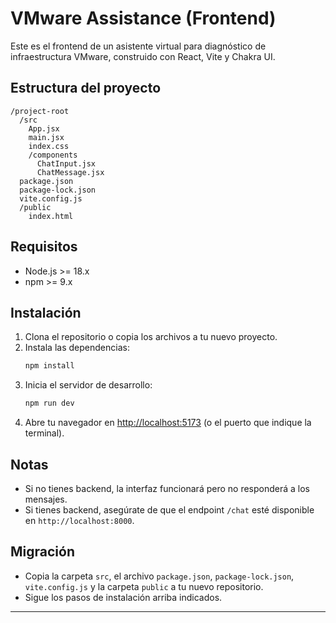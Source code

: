 # VMware Assistance (Frontend)

Este es el frontend de un asistente virtual para diagnóstico de infraestructura VMware, construido con React, Vite y Chakra UI.

## Estructura del proyecto

```
/project-root
  /src
    App.jsx
    main.jsx
    index.css
    /components
      ChatInput.jsx
      ChatMessage.jsx
  package.json
  package-lock.json
  vite.config.js
  /public
    index.html
```

## Requisitos
- Node.js >= 18.x
- npm >= 9.x

## Instalación

1. Clona el repositorio o copia los archivos a tu nuevo proyecto.
2. Instala las dependencias:
   ```bash
   npm install
   ```
3. Inicia el servidor de desarrollo:
   ```bash
   npm run dev
   ```
4. Abre tu navegador en [http://localhost:5173](http://localhost:5173) (o el puerto que indique la terminal).

## Notas
- Si no tienes backend, la interfaz funcionará pero no responderá a los mensajes.
- Si tienes backend, asegúrate de que el endpoint `/chat` esté disponible en `http://localhost:8000`.

## Migración
- Copia la carpeta `src`, el archivo `package.json`, `package-lock.json`, `vite.config.js` y la carpeta `public` a tu nuevo repositorio.
- Sigue los pasos de instalación arriba indicados.

---


